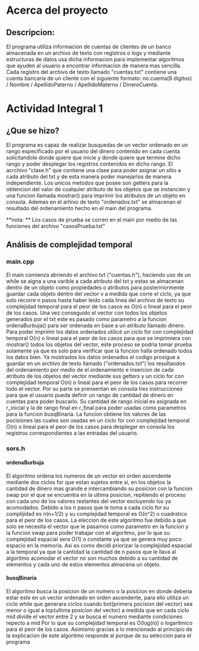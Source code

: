 # Acerca del proyecto
## Descripcion:
El programa utiliza informacion de cuentas de clientes de un banco almacenada en un archivo de texto con registros o logs
y mediante estructuras de datos usa dicha informacion para implementar algoritmos que ayuden al usuario a encontrar informacion de manera mas sencilla.
Cada registro del archivo de texto llamado "cuentas.txt" contiene una cuenta bancaria de un cliente con el siguiente formato:
no.cuenta(8 digitos) / Nombre / ApellidoPaterno / ApellidoMaterno / DineroCuenta.

# Actividad Integral 1
## ¿Que se hizo?
El programa es capaz de realizar busquedas de un vector ordenado en un rango especificado por el usuario del dinero contenido en cada cuenta solicitandole donde quiere que inicie y donde quiere que termine dicho rango y poder desplegar los registros contenidos en dicho rango.
El acrchivo "clase.h" que contiene una clase para poder asignar un sitio a cada atributo del txt y de esta manera poder manejarlos de manera independiente.
Los unicos metodos que posee son getters para la obtencion del valor de cualquier atributo de los objetos que se instancien
y una funcion llamada mostrar() para imprimir los atributos de un objeto en consola.
Ademas en el arhivo de texto "ordenados.txt" se almacenan el resultado del ordenamiento hecho en el main del programa.

**nota: ** Los casos de prueba se corren en el main por medio de las funciones del archivo "casosPrueba.txt"
## Análisis de complejidad temporal

### main.cpp
El main comienza abriendo el archivo txt ("cuentas.h"), haciendo uso de un while se aigna a una varible a cada atributo del txt y estas se almacenan dentro de un objeto como propiedades o atributos para posteririormente
guardar cada objeto dentro del vector v a medida que corre el ciclo, ya que solo recorre n pasos hasta haber leido cada linea del archivo de texto
su complejidad temporal para el peor de los casos es O(n) o lineal para el peor de los casos.
Una vez conseguido el vector con todos los objetos generados por el txt este es pasado como parametro a la funcion ordenaBurbuja() para ser ordenada en base a un atributo llamado dinero.
Para poder imprimir los datos ordenados utilicé un ciclo for con complejidad temporal O(n) o lineal para el peor de los casos para que se imprimiera con mostrar() todos los objetos del vector, este proceso se podria tomar prueba solamente ya que es solo para verificar que la funcion halla ordenado todos los datos bien.
Ya mostrados los datos ordenados el codigo prosigue a guardar en un archivo de texto llamado ("ordenados.txt") los resultaodos del ordenamiento por medio de el ordenamiento e insercion de cada atributo
de los objetos del vector mediante sus getters y un ciclo for con complejidad temporal O(n) o lineal para el peor de los casos para recorrer todo el vector.
Por su parte se prensentan en consola tres instrucciones para que el usuario pueda definir un rango de cantidad de dinero en cuentas para poder buscarlo.
Su cantidad de rango inicial es asignada en r_inicial y la de rango final en r_final para poder usadas como parametros para la funcion busqBinaria. La funcion obtiene los valores de las pocisiones
las cuales son usadas en un ciclo for con complejidad temporal O(n) o lineal para el peor de los casos para desplegar en consola los registros correspondientes a las entradas del usuario.

### sors.h
#### ordenaBurbuja
El algoritmo ordena los numeros de un vector en orden ascendente mediante dos ciclos for que estan sujetos entre si, en los objetos la cantidad de dinero mas grande e intercambiando su posicion con la funcion swap
por el que se encuentra en la ultima posicion, repitiendo el proceso con cada uno de los valores restantes del vector excluyendo los ya acomodados.
Debido a los n pasos que le toma a cada ciclo for su complijidad es n(n+1/2) y su complejidad temporal es O(n^2) o cuadratico para el peor de los casos.
La eleccion de este algoritmo fue debido a que solo se necesita el vector que le pasamos como parametro en la funcion y la funcion swap para poder trabajar con el algoritmo,
por lo que su complejidad espacial sera O(1) o constante ya que se genera muy poco espacio en la memoria. Asi es como decidi priorizar la complejidad espacial a la temporal ya que la cantidad
la cantidad de n pasos que le llava al algoritmo acomodar el vector no son muchos debido a su cantidad de elementos y cada uno de estos elementos almacena un objeto.

#### busqBinaria
El algoritmo busca la posicion de un numero o la posicion en donde deberia estar este en un vector ordenado en orden ascendente, para ello utiliza un ciclo while que generara ciclos cuando
bot(primera pocision del vector) sea menor o igual a top(ultima posicion del vector) a medida que en cada ciclo mid divide el vector entre 2 y se busca el numero mediante condiciones repecto a mid
Por lo que su complejidad temporal es O(log(n)) o logaritmico para el peor de los casos. Asimismo gracias a lo mencionado al principio de la explicacion de este algoritmo responde al porque de su
seleccion para el programa
